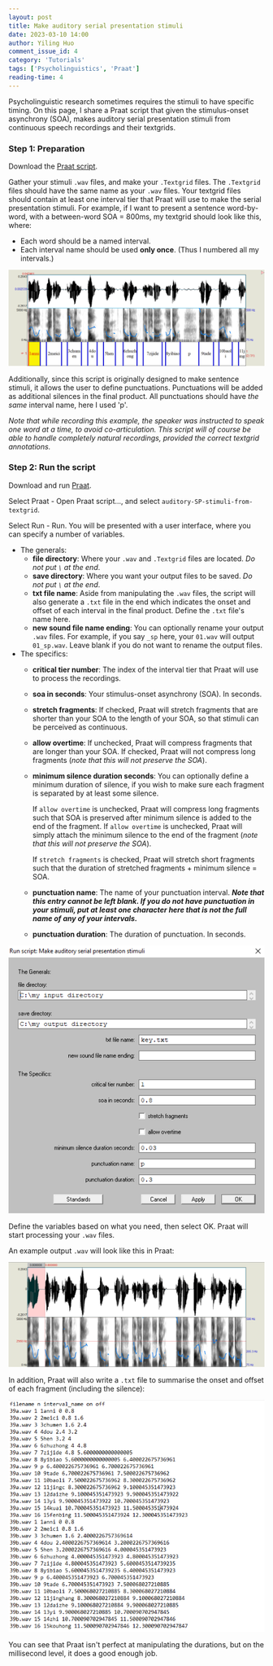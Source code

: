 ```yaml
---
layout: post
title: Make auditory serial presentation stimuli
date: 2023-03-10 14:00
author: Yiling Huo
comment_issue_id: 4
category: 'Tutorials'
tags: ['Psycholinguistics', 'Praat']
reading-time: 4
---
```


Psycholinguistic research sometimes requires the stimuli to have specific timing. On this page, I share a Praat script that given the stimulus-onset asynchrony (SOA), makes auditory serial presentation stimuli from continuous speech recordings and their textgrids. 

<!--excerpt-->

### Step 1: Preparation

Download the <a href="/files/resources/praat/auditory-SP-stimuli-from-textgrid" download>Praat script</a>.

Gather your stimuli `.wav` files, and make your `.Textgrid` files. The `.Textgrid` files should have the same name as your `.wav` files. Your textgrid files should contain at least one interval tier that Praat will use to make the serial presentation stimuli. For example, if I want to present a sentence word-by-word, with a between-word SOA = 800ms, my textgrid should look like this, where:

- Each word should be a named interval.
- Each interval name should be used **only once**. (Thus I numbered all my intervals.)

![praat1](/images/tutorials/auditory_sp/praat1.png)

Additionally, since this script is originally designed to make sentence stimuli, it allows the user to define punctuations. Punctuations will be added as additional silences in the final product. All punctuations should have *the same* interval name, here I used 'p'. 

*Note that while recording this example, the speaker was instructed to speak one word at a time, to avoid co-articulation. This script will of course be able to handle completely natural recordings, provided the correct textgrid annotations.*

### Step 2: Run the script

Download and run [Praat](https://www.fon.hum.uva.nl/praat/).

Select Praat - Open Praat script..., and select `auditory-SP-stimuli-from-textgrid`. 

Select Run - Run. You will be presented with a user interface, where you can specify a number of variables. 

- The generals:
    - **file directory**: Where your `.wav` and `.Textgrid` files are located. *Do not put `\` at the end*.
    - **save directory**: Where you want your output files to be saved. *Do not put `\` at the end*.
    - **txt file name**: Aside from manipulating the `.wav` files, the script will also generate a `.txt` file in the end which indicates the onset and offset of each interval in the final product. Define the `.txt` file's name here. 
    - **new sound file name ending**: You can optionally rename your output `.wav` files. For example, if you say `_sp` here, your `01.wav` will output `01_sp.wav`. Leave blank if you do not want to rename the output files. 
- The specifics:
    - **critical tier number**: The index of the interval tier that Praat will use to process the recordings. 
    - **soa in seconds**: Your stimulus-onset asynchrony (SOA). In seconds. 
    - **stretch fragments**: If checked, Praat will stretch fragments that are shorter than your SOA to the length of your SOA, so that stimuli can be perceived as continuous. 
    - **allow overtime**: If unchecked, Praat will compress fragments that are longer than your SOA. If checked, Praat will not compress long fragments (*note that this will not preserve the SOA*).
    - **minimum silence duration seconds**: You can optionally define a minimum duration of silence, if you wish to make sure each fragment is separated by at least some silence. 
    
        If `allow overtime` is unchecked, Praat will compress long fragments such that SOA is preserved after minimum silence is added to the end of the fragment. If `allow overtime` is unchecked, Praat will simply attach the minimum silence to the end of the fragment (*note that this will not preserve the SOA*).

        If `stretch fragments` is checked, Praat will stretch short fragments such that the duration of stretched fragments + minimum silence = SOA. 
    - **punctuation name**: The name of your punctuation interval. ***Note that this entry cannot be left blank. If you do not have punctuation in your stimuli, put at least one character here that is not the full name of any of your intervals.***
    - **punctuation duration**: The duration of punctuation. In seconds.


![praatui](/images/tutorials/auditory_sp/praatui.png)

Define the variables based on what you need, then select OK. Praat will start processing your `.wav` files. 

An example output `.wav` will look like this in Praat: 

![praat2](/images/tutorials/auditory_sp/praat2.png)

In addition, Praat will also write a `.txt` file to summarise the onset and offset of each fragment (including the silence): 

![txt](/images/tutorials/auditory_sp/txt.png)

You can see that Praat isn't perfect at manipulating the durations, but on the millisecond level, it does a good enough job. 
